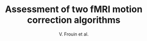 ---
author: V. Frouin et al.
title: Assessment of two fMRI motion correction algorithms
journal: NeuroImage
year: 1997
type: article
---